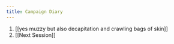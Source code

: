 ```yaml
---
title: Campaign Diary
---
```


1. [[yes muzzy but also decapitation and crawling bags of skin]]
2. [[Next Session]]